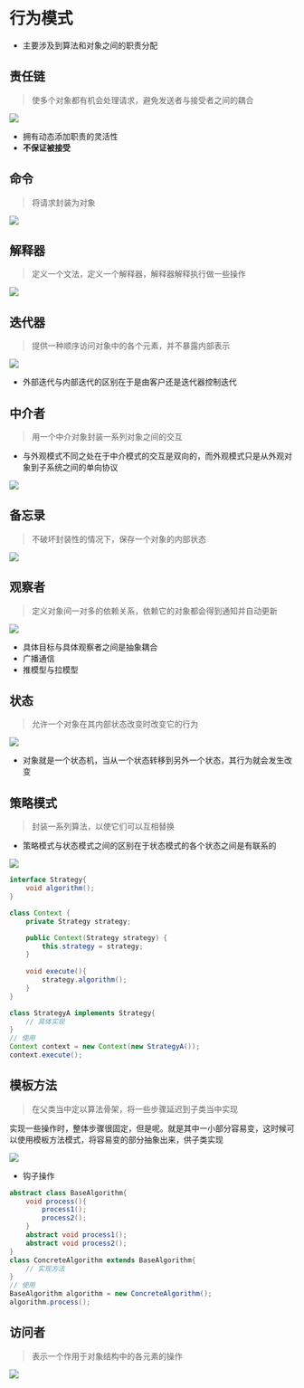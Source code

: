 # 行为模式

- 主要涉及到算法和对象之间的职责分配

## 责任链

> 使多个对象都有机会处理请求，避免发送者与接受者之间的耦合

![](https://timgsa.baidu.com/timg?image&quality=80&size=b9999_10000&sec=1574654436690&di=48ae1c547c211016404e86d225d15050&imgtype=jpg&src=http%3A%2F%2Fimg1.imgtn.bdimg.com%2Fit%2Fu%3D519770121%2C2436189056%26fm%3D214%26gp%3D0.jpg)

- 拥有动态添加职责的灵活性
- **不保证被接受**

## 命令

> 将请求封装为对象

![](https://timgsa.baidu.com/timg?image&quality=80&size=b9999_10000&sec=1574654593472&di=91a10ee12e6e2863bfb8f73c97318f13&imgtype=jpg&src=http%3A%2F%2Fimg3.imgtn.bdimg.com%2Fit%2Fu%3D1495264788%2C3257090640%26fm%3D214%26gp%3D0.jpg)

## 解释器

> 定义一个文法，定义一个解释器，解释器解释执行做一些操作

![](https://images0.cnblogs.com/blog/533121/201412/091203106181898.png)

## 迭代器

> 提供一种顺序访问对象中的各个元素，并不暴露内部表示

![](http://image.codes51.com/Article/image/20160509/20160509193506_2193.jpg)

- 外部迭代与内部迭代的区别在于是由客户还是迭代器控制迭代

## 中介者

> 用一个中介对象封装一系列对象之间的交互

- 与外观模式不同之处在于中介模式的交互是双向的，而外观模式只是从外观对象到子系统之间的单向协议

![](https://imgedu.lagou.com/1209090-20190829171805208-637969589.png)

## 备忘录

> 不破坏封装性的情况下，保存一个对象的内部状态

![](https://www.cnblogs.com/images/cnblogs_com/yangfengming/Design%20Patterns/21.Memento_01.jpg)

## 观察者

>定义对象间一对多的依赖关系，依赖它的对象都会得到通知并自动更新

![](https://img-blog.csdn.net/20161111191040882)

- 具体目标与具体观察者之间是抽象耦合
- 广播通信
- 推模型与拉模型

## 状态

> 允许一个对象在其内部状态改变时改变它的行为

![](http://xylsh.github.io/images/design-pattern/p410.png)

- 对象就是一个状态机，当从一个状态转移到另外一个状态，其行为就会发生改变

## 策略模式

> 封装一系列算法，以使它们可以互相替换

- 策略模式与状态模式之间的区别在于状态模式的各个状态之间是有联系的

![](https://design-patterns.readthedocs.io/zh_CN/latest/_images/Strategy.jpg)

```java
interface Strategy{
    void algorithm();
}

class Context {
    private Strategy strategy;

    public Context(Strategy strategy) {
        this.strategy = strategy;
    }
    
    void execute(){
        strategy.algorithm();
    }
}

class StrategyA implements Strategy{
    // 具体实现
}
// 使用
Context context = new Context(new StrategyA());
context.execute();
```

## 模板方法

> 在父类当中定以算法骨架，将一些步骤延迟到子类当中实现

实现一些操作时，整体步骤很固定，但是呢。就是其中一小部分容易变，这时候可以使用模板方法模式，将容易变的部分抽象出来，供子类实现

![](https://s1.51cto.com/wyfs02/M02/07/E3/wKiom1nTsy6QH7fSAABnq3D-dY4625.jpg)

- 钩子操作

```java
abstract class BaseAlgorithm{
    void process(){
        process1();
        process2();
    }
    abstract void process1();
    abstract void process2();
}
class ConcreteAlgorithm extends BaseAlgorithm{
    // 实现方法
}
// 使用
BaseAlgorithm algorithm = new ConcreteAlgorithm();
algorithm.process();
```

## 访问者

> 表示一个作用于对象结构中的各元素的操作

![](http://www.uml.org.cn/sjms/images/2017050431.png)


